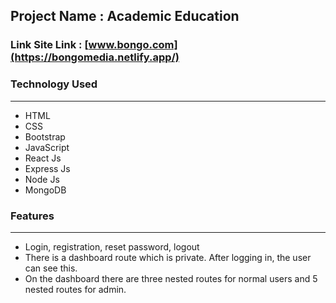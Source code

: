## Project Name : Academic Education
### Link Site Link :  [www.bongo.com](https://bongomedia.netlify.app/)

### Technology Used 
-------------------------
- HTML
- CSS
- Bootstrap 
- JavaScript
- React Js
- Express Js
- Node Js 
- MongoDB

### Features
-------------------------

- Login, registration, reset password, logout
- There is a dashboard route which is private. After logging in, the user can see this.
- On the dashboard there are three nested routes for normal users and 5 nested routes for admin.
